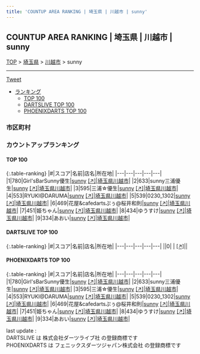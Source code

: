 ```yaml
---
title: 'COUNTUP AREA RANKING | 埼玉県 | 川越市 | sunny'
---
```

## COUNTUP AREA RANKING | 埼玉県 | 川越市 | sunny

[TOP](/darts/rank/) > [埼玉県](/darts/rank/埼玉県/) > [川越市](/darts/rank/埼玉県/川越市/) > sunny

___

<a href="https://twitter.com/share?ref_src=twsrc%5Etfw" data-text="COUNTUP AREA RANKING | 埼玉県川越市sunny" class="twitter-share-button" data-hashtags="DARTSLIVE,PHOENIXDARTS,darts,ダーツ" data-show-count="false">Tweet</a>

* [ランキング](#カウントアップランキング)
    * [TOP 100](#top-100)
    * [DARTSLIVE TOP 100](#dartslive-top-100)
    * [PHOENIXDARTS TOP 100](#phoenixdarts-top-100)

### 市区町村

<ul>

</ul>

### カウントアップランキング

#### TOP 100



{:.table-ranking}
|#|スコア|名前|店名|所在地|
|---|---|---|---|---|
|1|780|<span class="rank-name-pd">Girl&#x27;sBarSunny優生</span>|<a href="/darts/rank/shops/92809.html">sunny</a> <a href="https://vs.phoenixdarts.com/jp/shop/shopDetailInfo/s_92809?s_seq=92809">[↗]</a>|<a href="/darts/rank/埼玉県/川越市">埼玉県川越市</a>|
|2|633|<span class="rank-name-pd">sunny三浦優生</span>|<a href="/darts/rank/shops/92809.html">sunny</a> <a href="https://vs.phoenixdarts.com/jp/shop/shopDetailInfo/s_92809?s_seq=92809">[↗]</a>|<a href="/darts/rank/埼玉県/川越市">埼玉県川越市</a>|
|3|595|<span class="rank-name-pd">三浦☆優生</span>|<a href="/darts/rank/shops/92809.html">sunny</a> <a href="https://vs.phoenixdarts.com/jp/shop/shopDetailInfo/s_92809?s_seq=92809">[↗]</a>|<a href="/darts/rank/埼玉県/川越市">埼玉県川越市</a>|
|4|553|<span class="rank-name-pd">RYUKI@DARUMA</span>|<a href="/darts/rank/shops/92809.html">sunny</a> <a href="https://vs.phoenixdarts.com/jp/shop/shopDetailInfo/s_92809?s_seq=92809">[↗]</a>|<a href="/darts/rank/埼玉県/川越市">埼玉県川越市</a>|
|5|539|<span class="rank-name-pd">0230_1302</span>|<a href="/darts/rank/shops/92809.html">sunny</a> <a href="https://vs.phoenixdarts.com/jp/shop/shopDetailInfo/s_92809?s_seq=92809">[↗]</a>|<a href="/darts/rank/埼玉県/川越市">埼玉県川越市</a>|
|6|469|<span class="rank-name-pd">花屋&amp;cafedartsぷぅ@桜井和則</span>|<a href="/darts/rank/shops/92809.html">sunny</a> <a href="https://vs.phoenixdarts.com/jp/shop/shopDetailInfo/s_92809?s_seq=92809">[↗]</a>|<a href="/darts/rank/埼玉県/川越市">埼玉県川越市</a>|
|7|451|<span class="rank-name-pd">姫ちゃん</span>|<a href="/darts/rank/shops/92809.html">sunny</a> <a href="https://vs.phoenixdarts.com/jp/shop/shopDetailInfo/s_92809?s_seq=92809">[↗]</a>|<a href="/darts/rank/埼玉県/川越市">埼玉県川越市</a>|
|8|434|<span class="rank-name-pd">ゆうすけ</span>|<a href="/darts/rank/shops/92809.html">sunny</a> <a href="https://vs.phoenixdarts.com/jp/shop/shopDetailInfo/s_92809?s_seq=92809">[↗]</a>|<a href="/darts/rank/埼玉県/川越市">埼玉県川越市</a>|
|9|334|<span class="rank-name-pd">あおい</span>|<a href="/darts/rank/shops/92809.html">sunny</a> <a href="https://vs.phoenixdarts.com/jp/shop/shopDetailInfo/s_92809?s_seq=92809">[↗]</a>|<a href="/darts/rank/埼玉県/川越市">埼玉県川越市</a>|


#### DARTSLIVE TOP 100



{:.table-ranking}
|#|スコア|名前|店名|所在地|
|---|---|---|---|---|
||0|<span class="rank-name-dl"> </span>|<a href="/darts/rank/shops/.html"></a> <a href="">[↗]</a>|<a href="/darts/rank//"></a>|


#### PHOENIXDARTS TOP 100



{:.table-ranking}
|#|スコア|名前|店名|所在地|
|---|---|---|---|---|
|1|780|<span class="rank-name-pd">Girl&#x27;sBarSunny優生</span>|<a href="/darts/rank/shops/92809.html">sunny</a> <a href="https://vs.phoenixdarts.com/jp/shop/shopDetailInfo/s_92809?s_seq=92809">[↗]</a>|<a href="/darts/rank/埼玉県/川越市">埼玉県川越市</a>|
|2|633|<span class="rank-name-pd">sunny三浦優生</span>|<a href="/darts/rank/shops/92809.html">sunny</a> <a href="https://vs.phoenixdarts.com/jp/shop/shopDetailInfo/s_92809?s_seq=92809">[↗]</a>|<a href="/darts/rank/埼玉県/川越市">埼玉県川越市</a>|
|3|595|<span class="rank-name-pd">三浦☆優生</span>|<a href="/darts/rank/shops/92809.html">sunny</a> <a href="https://vs.phoenixdarts.com/jp/shop/shopDetailInfo/s_92809?s_seq=92809">[↗]</a>|<a href="/darts/rank/埼玉県/川越市">埼玉県川越市</a>|
|4|553|<span class="rank-name-pd">RYUKI@DARUMA</span>|<a href="/darts/rank/shops/92809.html">sunny</a> <a href="https://vs.phoenixdarts.com/jp/shop/shopDetailInfo/s_92809?s_seq=92809">[↗]</a>|<a href="/darts/rank/埼玉県/川越市">埼玉県川越市</a>|
|5|539|<span class="rank-name-pd">0230_1302</span>|<a href="/darts/rank/shops/92809.html">sunny</a> <a href="https://vs.phoenixdarts.com/jp/shop/shopDetailInfo/s_92809?s_seq=92809">[↗]</a>|<a href="/darts/rank/埼玉県/川越市">埼玉県川越市</a>|
|6|469|<span class="rank-name-pd">花屋&amp;cafedartsぷぅ@桜井和則</span>|<a href="/darts/rank/shops/92809.html">sunny</a> <a href="https://vs.phoenixdarts.com/jp/shop/shopDetailInfo/s_92809?s_seq=92809">[↗]</a>|<a href="/darts/rank/埼玉県/川越市">埼玉県川越市</a>|
|7|451|<span class="rank-name-pd">姫ちゃん</span>|<a href="/darts/rank/shops/92809.html">sunny</a> <a href="https://vs.phoenixdarts.com/jp/shop/shopDetailInfo/s_92809?s_seq=92809">[↗]</a>|<a href="/darts/rank/埼玉県/川越市">埼玉県川越市</a>|
|8|434|<span class="rank-name-pd">ゆうすけ</span>|<a href="/darts/rank/shops/92809.html">sunny</a> <a href="https://vs.phoenixdarts.com/jp/shop/shopDetailInfo/s_92809?s_seq=92809">[↗]</a>|<a href="/darts/rank/埼玉県/川越市">埼玉県川越市</a>|
|9|334|<span class="rank-name-pd">あおい</span>|<a href="/darts/rank/shops/92809.html">sunny</a> <a href="https://vs.phoenixdarts.com/jp/shop/shopDetailInfo/s_92809?s_seq=92809">[↗]</a>|<a href="/darts/rank/埼玉県/川越市">埼玉県川越市</a>|


<div class="footer border-top border-gray-light mt-5 pt-3 text-right text-gray">
    last update : <span style="font-weight: italic" id="foot_last_modified"></span><br />
    DARTSLIVE は 株式会社ダーツライブ社 の登録商標です<br />
    PHOENIXDARTS は フェニックスダーツジャパン株式会社 の登録商標です<br />
</div>

<script src="https://cdnjs.cloudflare.com/ajax/libs/jquery.tablesorter/2.31.3/js/jquery.tablesorter.min.js" integrity="sha512-qzgd5cYSZcosqpzpn7zF2ZId8f/8CHmFKZ8j7mU4OUXTNRd5g+ZHBPsgKEwoqxCtdQvExE5LprwwPAgoicguNg==" crossorigin="anonymous" referrerpolicy="no-referrer"></script>
<link rel="stylesheet" href="https://cdnjs.cloudflare.com/ajax/libs/jquery.tablesorter/2.31.3/css/theme.default.min.css" integrity="sha512-wghhOJkjQX0Lh3NSWvNKeZ0ZpNn+SPVXX1Qyc9OCaogADktxrBiBdKGDoqVUOyhStvMBmJQ8ZdMHiR3wuEq8+w==" crossorigin="anonymous" referrerpolicy="no-referrer" />
<script>
$(function() {
    $(".table-ranking").tablesorter({sortList:[[0, 0]]});
    $("#foot_last_modified").text(formatDate(new Date(document.lastModified), 'yyyy-MM-dd HH:mm:ss'));
});
</script>

<script async src="https://platform.twitter.com/widgets.js" charset="utf-8"></script>